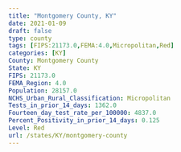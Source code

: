 ```yaml
---
title: "Montgomery County, KY"
date: 2021-01-09
draft: false
type: county
tags: [FIPS:21173.0,FEMA:4.0,Micropolitan,Red]
categories: [KY]
County: Montgomery County
State: KY
FIPS: 21173.0
FEMA_Region: 4.0
Population: 28157.0
NCHS_Urban_Rural_Classification: Micropolitan
Tests_in_prior_14_days: 1362.0
Fourteen_day_test_rate_per_100000: 4837.0
Percent_Positivity_in_prior_14_days: 0.125
Level: Red
url: /states/KY/montgomery-county
---
```



